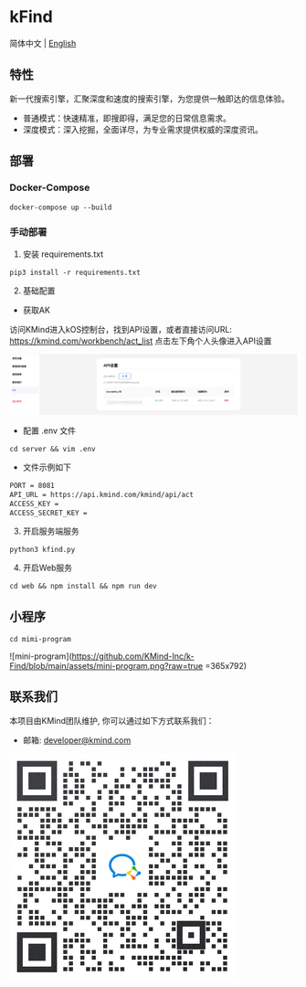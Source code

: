 # kFind
简体中文 | [English](README.md)

## 特性
新一代搜索引擎，汇聚深度和速度的搜索引擎，为您提供一触即达的信息体验。
- 普通模式：快速精准，即搜即得，满足您的日常信息需求。
- 深度模式：深入挖掘，全面详尽，为专业需求提供权威的深度资讯。

## 部署

### Docker-Compose
```shell
docker-compose up --build
```

### 手动部署
1. 安装 requirements.txt
```shell
pip3 install -r requirements.txt
```

2. 基础配置

- 获取AK

访问KMind进入kOS控制台，找到API设置，或者直接访问URL: https://kmind.com/workbench/act_list 点击左下角个人头像进入API设置

![ak](https://github.com/KMind-Inc/k-Find/blob/main/assets/ak.png?raw=true)

- 配置 .env 文件
```shell
cd server && vim .env
```
- 文件示例如下
```shell
PORT = 8081
API_URL = https://api.kmind.com/kmind/api/act
ACCESS_KEY = 
ACCESS_SECRET_KEY = 
```

3. 开启服务端服务
```shell
python3 kfind.py
```

4. 开启Web服务
```shell
cd web && npm install && npm run dev
```

## 小程序
```shell
cd mimi-program
```

![mini-program](https://github.com/KMind-Inc/k-Find/blob/main/assets/mini-program.png?raw=true =365x792)

## 联系我们

本项目由KMind团队维护, 你可以通过如下方式联系我们：
* 邮箱: developer@kmind.com

![wechat](https://github.com/KMind-Inc/k-Find/blob/main/assets/wechat.jpeg?raw=true)